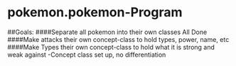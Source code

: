 # pokemon.pokemon-Program
##Goals: 
####Separate all pokemon into their own classes
All Done
####Make attacks their own concept-class to hold types, power, name, etc
####Make Types their own concept-class to hold what it is strong and weak against
-Concept class set up, no differentiation
